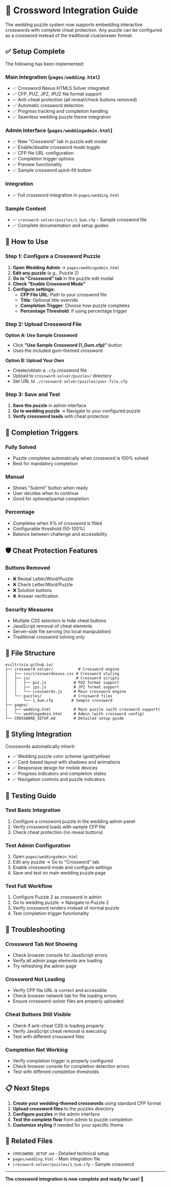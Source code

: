 # 🧩 Crossword Integration Guide

The wedding puzzle system now supports embedding interactive crosswords with complete cheat protection. Any puzzle can be configured as a crossword instead of the traditional clue/answer format.

## ✅ **Setup Complete**

The following has been implemented:

### **Main Integration (`pages/wedding.html`)**
- ✅ Crossword Nexus HTML5 Solver integrated
- ✅ CFP, PUZ, JPZ, iPUZ file format support  
- ✅ Anti-cheat protection (all reveal/check buttons removed)
- ✅ Automatic crossword detection
- ✅ Progress tracking and completion handling
- ✅ Seamless wedding puzzle theme integration

### **Admin Interface (`pages/weddingadmin.html`)**
- ✅ New "Crossword" tab in puzzle edit modal
- ✅ Enable/disable crossword mode toggle
- ✅ CFP file URL configuration
- ✅ Completion trigger options
- ✅ Preview functionality
- ✅ Sample crossword quick-fill button

### **Integration**
- ✅ Full crossword integration in `pages/wedding.html`

### **Sample Content**
- ✅ `crossword-solver/puzzles/1_Gum.cfp` - Sample crossword file
- ✅ Complete documentation and setup guides

## 🚀 **How to Use**

### **Step 1: Configure a Crossword Puzzle**

1. **Open Wedding Admin** → `pages/weddingadmin.html`
2. **Edit any puzzle** (e.g., Puzzle 2)
3. **Go to "Crossword" tab** in the puzzle edit modal
4. **Check "Enable Crossword Mode"**
5. **Configure settings:**
   - **CFP File URL**: Path to your crossword file
   - **Title**: Optional title override
   - **Completion Trigger**: Choose how puzzle completes
   - **Percentage Threshold**: If using percentage trigger

### **Step 2: Upload Crossword File**

**Option A: Use Sample Crossword**
- Click **"Use Sample Crossword (1_Gum.cfp)"** button
- Uses the included gum-themed crossword

**Option B: Upload Your Own**
- Create/obtain a `.cfp` crossword file
- Upload to `crossword-solver/puzzles/` directory
- Set URL to `./crossword-solver/puzzles/your-file.cfp`

### **Step 3: Save and Test**

1. **Save the puzzle** in admin interface
2. **Go to wedding puzzle** → Navigate to your configured puzzle
3. **Verify crossword loads** with cheat protection

## 🎯 **Completion Triggers**

### **Fully Solved**
- Puzzle completes automatically when crossword is 100% solved
- Best for mandatory completion

### **Manual**
- Shows "Submit" button when ready
- User decides when to continue
- Good for optional/partial completion

### **Percentage** 
- Completes when X% of crossword is filled
- Configurable threshold (50-100%)
- Balance between challenge and accessibility

## 🛡️ **Cheat Protection Features**

### **Buttons Removed**
- ❌ Reveal Letter/Word/Puzzle
- ❌ Check Letter/Word/Puzzle  
- ❌ Solution buttons
- ❌ Answer verification

### **Security Measures**
- Multiple CSS selectors to hide cheat buttons
- JavaScript removal of cheat elements
- Server-side file serving (no local manipulation)
- Traditional crossword solving only

## 📁 **File Structure**

```
eviltrivia.github.io/
├── crossword-solver/           # Crossword engine
│   ├── css/crosswordnexus.css # Crossword styling  
│   ├── js/                    # Crossword scripts
│   │   ├── puz.js            # PUZ format support
│   │   ├── jpz.js            # JPZ format support  
│   │   └── crosswords.js     # Main crossword engine
│   └── puzzles/              # Crossword files
│       └── 1_Gum.cfp        # Sample crossword
├── pages/
│   ├── wedding.html          # Main puzzle (with crossword support)
│   └── weddingadmin.html     # Admin (with crossword config)
└── CROSSWORD_SETUP.md        # Detailed setup guide
```

## 🎨 **Styling Integration**

Crosswords automatically inherit:
- ✅ Wedding puzzle color scheme (gold/yellow)
- ✅ Card-based layout with shadows and animations
- ✅ Responsive design for mobile devices
- ✅ Progress indicators and completion states
- ✅ Navigation controls and puzzle indicators

## 🧪 **Testing Guide**

### **Test Basic Integration**
1. Configure a crossword puzzle in the wedding admin panel
2. Verify crossword loads with sample CFP file
3. Check cheat protection (no reveal buttons)

### **Test Admin Configuration**
1. Open `pages/weddingadmin.html`
2. Edit any puzzle → Go to "Crossword" tab
3. Enable crossword mode and configure settings
4. Save and test on main wedding puzzle page

### **Test Full Workflow**
1. Configure Puzzle 2 as crossword in admin
2. Go to wedding puzzle → Navigate to Puzzle 2
3. Verify crossword renders instead of normal puzzle
4. Test completion trigger functionality

## 🐛 **Troubleshooting**

### **Crossword Tab Not Showing**
- Check browser console for JavaScript errors
- Verify all admin page elements are loading
- Try refreshing the admin page

### **Crossword Not Loading**
- Verify CFP file URL is correct and accessible
- Check browser network tab for file loading errors
- Ensure crossword-solver files are properly uploaded

### **Cheat Buttons Still Visible**
- Check if anti-cheat CSS is loading properly
- Verify JavaScript cheat removal is executing
- Test with different crossword files

### **Completion Not Working**
- Verify completion trigger is properly configured
- Check browser console for completion detection errors
- Test with different completion thresholds

## 📋 **Next Steps**

1. **Create your wedding-themed crosswords** using standard CFP format
2. **Upload crossword files** to the puzzles directory  
3. **Configure puzzles** in the admin interface
4. **Test the complete flow** from admin to puzzle completion
5. **Customize styling** if needed for your specific theme

## 🔗 **Related Files**

- `CROSSWORD_SETUP.md` - Detailed technical setup
- `pages/wedding.html` - Main integration file
- `crossword-solver/puzzles/1_Gum.cfp` - Sample crossword

---

**The crossword integration is now complete and ready for use! 🎉** 